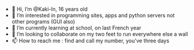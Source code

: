 - 👋 Hi, I’m @Kaki-In, 16 years old
- 👀 I’m interested in programming sites, apps and python servers not other programs (GUI also)
- 🌱 I’m currently learning at school, on last French year
- 💞️ I’m looking to collaborate on my two feet to run everywhere else a wall
- 📫 How to reach me : find and call my number, you've three days

<!---
Kaki-In/Kaki-In is a ✨ special ✨ repository because its `README.md` (this file) appears on your GitHub profile.
You can click the Preview link to take a look at your changes.
--->

